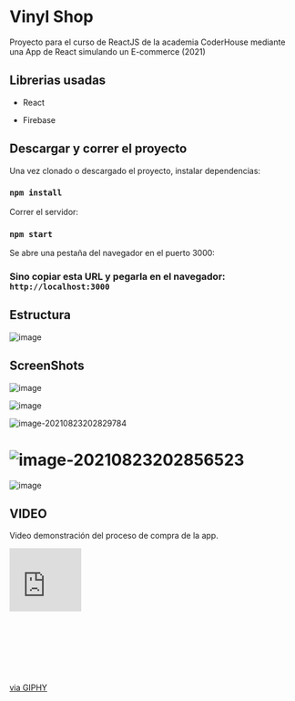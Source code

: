 # Vinyl Shop

Proyecto para el curso de ReactJS de la academia CoderHouse mediante una App de React simulando un E-commerce (2021)

## Librerias usadas

- React

- Firebase

  

## Descargar y correr el proyecto

Una vez clonado o descargado el proyecto, instalar dependencias:

### `npm install`

Correr el servidor:

### `npm start`

Se abre una pestaña del navegador en el puerto 3000:

### Sino copiar esta URL y pegarla en el navegador: `http://localhost:3000`



## Estructura

![image](https://user-images.githubusercontent.com/73263498/130534019-0545eaa4-b6cf-4721-a079-f1dab747a488.png)


## ScreenShots

![image](https://user-images.githubusercontent.com/73263498/130533963-718bd9bb-cf87-4fdd-b3ff-4cdc08b3ae29.png)

![image](https://user-images.githubusercontent.com/73263498/130533904-e1dec53a-7218-4994-8032-5eb25025b056.png)



![image-20210823202829784](C:\Users\juanm\AppData\Roaming\Typora\typora-user-images\image-20210823202829784.png)

![[image-20210823202856523]()](C:\Users\juanm\AppData\Roaming\Typora\typora-user-images\image-20210823202856523.png)
=======
![image](https://user-images.githubusercontent.com/73263498/130533988-3d000aec-a9f4-4c19-9e3b-f5469355d44a.png)




## VIDEO

Video demonstración del proceso de compra de la app.


<div style="width:50%;height:0;padding-bottom:44%;position:relative;"><iframe src="https://giphy.com/embed/ta07DTnqSGOuMFQxa9" width="50%" height="50%" style="position:absolute" frameBorder="0" class="giphy-embed" allowFullScreen></iframe></div><p><a href="https://giphy.com/gifs/ta07DTnqSGOuMFQxa9">via GIPHY</a></p>
